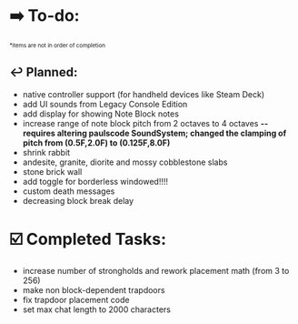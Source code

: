 
# ➡️ To-do:
<sup><sup>*items are not in order of completion</sup></sup>

## ↩️ Planned:
- native controller support (for handheld devices like Steam Deck)
- add UI sounds from Legacy Console Edition
- add display for showing Note Block notes
- increase range of note block pitch from 2 octaves to 4 octaves **--requires altering paulscode SoundSystem; changed the clamping of pitch from (0.5F,2.0F) to (0.125F,8.0F)**
- shrink rabbit
- andesite, granite, diorite and mossy cobblestone slabs
- stone brick wall
- add toggle for borderless windowed!!!!
- custom death messages
- decreasing block break delay

# ☑️ Completed Tasks:
- increase number of strongholds and rework placement math (from 3 to 256)
- make non block-dependent trapdoors
- fix trapdoor placement code
- set max chat length to 2000 characters
